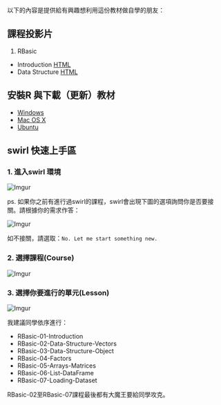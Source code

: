 
以下的內容是提供給有興趣想利用這份教材做自學的朋友：

## 課程投影片

1. RBasic
  - Introduction [HTML](http://wush978.github.io/DataScienceAndR/slide/RBasic-Introduction.html)
  - Data Structure [HTML](http://wush978.github.io/DataScienceAndR/slide/RBasic-DataStructure.html)

## 安裝R 與下載（更新）教材

- [Windows](https://github.com/wush978/DataScienceAndR/wiki/Windows-%E8%A8%AD%E5%AE%9A%E6%8C%87%E5%8D%97)
- [Mac OS X](https://github.com/wush978/DataScienceAndR/wiki/Mac-OS-X-%E8%A8%AD%E5%AE%9A%E6%8C%87%E5%8D%97)
- [Ubuntu](https://github.com/wush978/DataScienceAndR/wiki/Ubuntu-%E8%A8%AD%E5%AE%9A%E6%8C%87%E5%8D%97)

## swirl 快速上手區

### 1. 進入swirl 環境

![Imgur](http://i.imgur.com/sYGDy72.png)

ps. 如果你之前有進行過swirl的課程，swirl會出現下圖的選項詢問你是否要接關。請根據你的需求作答：

![Imgur](http://i.imgur.com/SwlSa3W.png)

如不接關，請選取：`No. Let me start something new.`

### 2. 選擇課程(Course)

![Imgur](http://i.imgur.com/Sfj0K1l.png)

### 3. 選擇你要進行的單元(Lesson)

![Imgur](http://i.imgur.com/OFgU4wM.png)

我建議同學依序進行：

- RBasic-01-Introduction
- RBasic-02-Data-Structure-Vectors
- RBasic-03-Data-Structure-Object
- RBasic-04-Factors
- RBasic-05-Arrays-Matrices
- RBasic-06-List-DataFrame
- RBasic-07-Loading-Dataset

RBasic-02至RBasic-07課程最後都有大魔王要給同學攻克。
